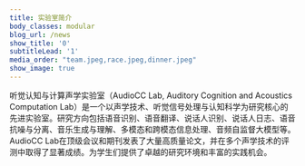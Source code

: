 ```yaml
---
title: 实验室简介
body_classes: modular
blog_url: /news
show_title: '0'
subtitleLead: '1'
media_order: "team.jpeg,race.jpeg,dinner.jpeg"
show_image: true
---
```


听觉认知与计算声学实验室（AudioCC Lab, Auditory Cognition and Acoustics Computation Lab）是一个以声学技术、听觉信号处理与认知科学为研究核心的先进实验室。研究方向包括语音识别、语音翻译、说话人识别、说话人日志、语音抗噪与分离、音乐生成与理解、多模态和跨模态信息处理、音频自监督大模型等。 AudioCC Lab在顶级会议和期刊发表了大量高质量论文，并在多个声学技术的评测中取得了显著成绩。为学生们提供了卓越的研究环境和丰富的实践机会。
